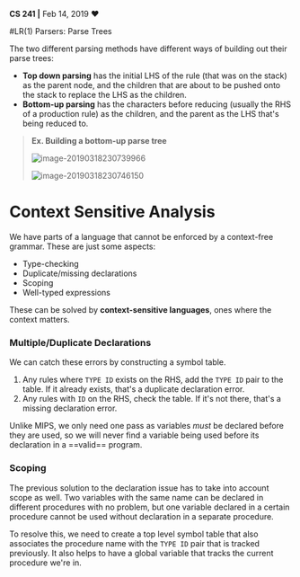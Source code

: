 __CS 241 |__ Feb 14, 2019 :heart:

#LR(1) Parsers: Parse Trees

The two different parsing methods have different ways of building out their parse trees:

- **Top down parsing** has the initial LHS of the rule (that was on the stack) as the parent node, and the children that are about to be pushed onto the stack to replace the LHS as the children.
- **Bottom-up parsing** has the characters before reducing (usually the RHS of a production rule) as the children, and the parent as the LHS that's being reduced to.

> **Ex. Building a bottom-up parse tree**
>
> ![image-20190318230739966](assets/image-20190318230739966.png)
>
> ![image-20190318230746150](assets/image-20190318230746150.png)
>
> 



# Context Sensitive Analysis

We have parts of a language that cannot be enforced by a context-free grammar. These are just some aspects:

- Type-checking
- Duplicate/missing declarations
- Scoping
- Well-typed expressions

These can be solved by **context-sensitive languages**, ones where the context matters.

### Multiple/Duplicate Declarations

We can catch these errors by constructing a symbol table.

1. Any rules where `TYPE ID` exists on the RHS, add the `TYPE ID` pair to the table. If it already exists, that's a duplicate declaration error.
2. Any rules with `ID` on the RHS, check the table. If it's not there, that's a missing declaration error.

Unlike MIPS, we only need one pass as variables _must_ be declared before they are used, so we will never find a variable being used before its declaration in a ==valid== program.

### Scoping

The previous solution to the declaration issue has to take into account scope as well. Two variables with the same name can be declared in different procedures with no problem, but one variable declared in a certain procedure cannot be used without declaration in a separate procedure.

To resolve this, we need to create a top level symbol table that also associates the procedure name with the `TYPE ID` pair that is tracked previously. It also helps to have a global variable that tracks the current procedure we're in.
